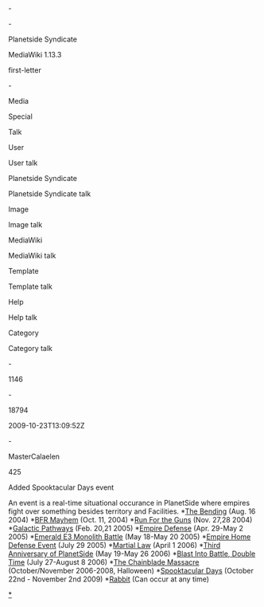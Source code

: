 <?xml version="1.0"?>

\-<mediawiki xml:lang="en" version="0.3" xsi:schemaLocation="http://www.mediawiki.org/xml/export-0.3/ http://www.mediawiki.org/xml/export-0.3.xsd" xmlns:xsi="http://www.w3.org/2001/XMLSchema-instance" ns="http://www.mediawiki.org/xml/export-0.3/">

\-<siteinfo>

<sitename>Planetside Syndicate</sitename>

<base><http://wiki.planetsidesyndicate.com/index.php?title=Main_Page></base>

<generator>MediaWiki 1.13.3</generator>

<case>

first-letter

</case>

\-<namespaces>

<namespace key="-2">Media</namespace>

<namespace key="-1">Special</namespace>

<namespace key="0"/>

<namespace key="1">Talk</namespace>

<namespace key="2">User</namespace>

<namespace key="3">User talk</namespace>

<namespace key="4">Planetside Syndicate</namespace>

<namespace key="5">Planetside Syndicate talk</namespace>

<namespace key="6">Image</namespace>

<namespace key="7">Image talk</namespace>

<namespace key="8">MediaWiki</namespace>

<namespace key="9">MediaWiki talk</namespace>

<namespace key="10">Template</namespace>

<namespace key="11">Template talk</namespace>

<namespace key="12">Help</namespace>

<namespace key="13">Help talk</namespace>

<namespace key="14">Category</namespace>

<namespace key="15">Category talk</namespace>

</namespaces>

</siteinfo>

\-<page>

<title>

Events

</title>

<id>1146</id>

\-<revision>

<id>18794</id>

<timestamp>2009-10-23T13:09:52Z</timestamp>

\-<contributor>

<username>MasterCalaelen</username>

<id>425</id>

</contributor>

<minor/>

<comment>Added Spooktacular Days event</comment>

<text xml:space="preserve">An event is a real-time situational occurance in
PlanetSide where empires fight over something besides territory and
Facilities. \*[The Bending](The_Bending.md) (Aug.
16 2004) \*[BFR Mayhem](BFR_Mayhem.md) (Oct.
11, 2004) \*[Run For the Guns](Run_For_the_Guns.md) (Nov.
27,28 2004) \*[Galactic Pathways](Galactic_Pathways.md) (Feb.
20,21 2005) \*[Empire Defense](Empire_Defense.md) (Apr. 29-May
2 2005) \*[Emerald E3 Monolith Battle](Emerald_E3_Monolith_Battle.md) (May
18-May 20 2005) \*[Empire Home Defense Event](Empire_Home_Defense_Event.md)
(July 29 2005) \*[Martial Law](Martial_Law.md) (April
1 2006) \*[Third Anniversary of PlanetSide](Third_Anniversary_of_PlanetSide.md)
(May 19-May
26 2006) \*[Blast Into Battle, Double Time](Blast_Into_Battle.md,_Double_Time)
(July 27-August 8 2006) \*[The Chainblade Massacre](The_Chainblade_Massacre.md)
(October/November 2006-2008,
Halloween) \*[Spooktacular Days](Spooktacular_Days.md) (October 22nd - November
2nd 2009) \*[Rabbit](../terminology/Rabbit.md) (Can occur at any time) </text>

</revision>

</page>

</mediawiki>

[\*](Category:Events.md)
